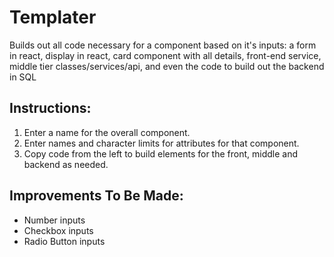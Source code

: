 # Templater
Builds out all code necessary for a component based on it's inputs: a form in react, display in react, card component with all details, front-end service, middle tier classes/services/api, and even the code to build out the backend in SQL

## Instructions: 

1. Enter a name for the overall component. 
2. Enter names and character limits for attributes for that component. 
3. Copy code from the left to build elements for the front, middle and backend as needed. 

## Improvements To Be Made:
- Number inputs
- Checkbox inputs
- Radio Button inputs
